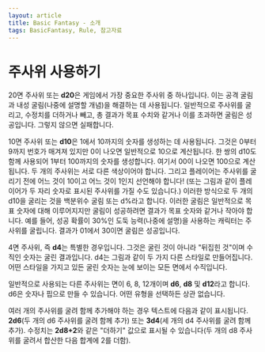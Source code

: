 ```yaml
---
layout: article
title: Basic Fantasy - 소개
tags: BasicFantasy, Rule, 참고자료
---
```


# 주사위 사용하기

20면 주사위 또는 **d20**은 게임에서 가장 중요한 주사위 중 하나입니다. 이는 공격 굴림과 내성 굴림(나중에 설명할 개념)을 해결하는 데 사용됩니다. 일반적으로 주사위를 굴리고, 수정치를 더하거나 빼고, 총 결과가 목표 수치와 같거나 이를 초과하면 굴림은 성공입니다. 그렇지 않으면 실패합니다.

10면 주사위 또는 **d10**은 1에서 10까지의 숫자를 생성하는 데 사용됩니다. 그것은 0부터 9까지 번호가 매겨져 있지만 0이 나오면 일반적으로 10으로 계산됩니다. 한 쌍의 d10도 함께 사용되어 1부터 100까지의 숫자를 생성합니다. 여기서 00이 나오면 100으로 계산됩니다. 두 개의 주사위는 서로 다른 색상이어야 합니다. 그리고 플레이어는 주사위를 굴리기 전에 어느 것이 10이고 어느 것이 1인지 선언해야 합니다! (또는 그림과 같이 플레이어가 두 자리 숫자로 표시된 주사위를 가질 수도 있습니다.) 이러한 방식으로 두 개의 d10을 굴리는 것을 백분위수 굴림 또는 d%라고 합니다. 이러한 굴림은 일반적으로 목표 숫자에 대해 이루어지지만 굴림이 성공하려면 결과가 목표 숫자와 같거나 작아야 합니다. 예를 들어, 성공 확률이 30%인 도둑 능력(나중에 설명)을 사용하는 캐릭터는 주사위를 굴립니다. 결과가 01에서 30이면 굴림은 성공입니다.

4면 주사위, 즉 **d4**는 특별한 경우입니다. 그것은 굴린 것이 아니라 "뒤집힌 것"이며 수직인 숫자는 굴린 결과입니다. d4는 그림과 같이 두 가지 다른 스타일로 만들어집니다. 어떤 스타일을 가지고 있든 굴린 숫자는 눈에 보이는 모든 면에서 수직입니다.

일반적으로 사용되는 다른 주사위는 면이 6, 8, 12개이며 **d6**, **d8** 및 **d12**라고 합니다. d6은 숫자나 핍으로 만들 수 있습니다. 어떤 유형을 선택하든 상관 없습니다.

여러 개의 주사위를 굴려 함께 추가해야 하는 경우 텍스트에 다음과 같이 표시됩니다. **2d6**(두 개의 d6 주사위를 굴려 함께 추가) 또는 **3d4**(세 개의 d4 주사위를 굴려 함께 추가). 수정치는 **2d8+2**와 같은 "더하기" 값으로 표시될 수 있습니다(두 개의 d8 주사위를 굴려서 합산한 다음 합계에 2를 더함).
